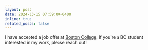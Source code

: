 ```yaml
---
layout: post
date: 2024-03-15 07:59:00-0400
inline: true
related_posts: false
---
```


I have accepted a job offer at [Boston College](https://www.bc.edu). If you're a BC student interested in my work, please reach out! 
